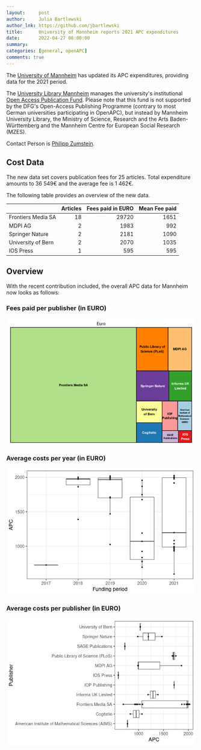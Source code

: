 ```yaml
---
layout:     post
author:     Julia Bartlewski
author_lnk: https://github.com/jbartlewski
title:      University of Mannheim reports 2021 APC expenditures
date:       2022-04-27 08:00:00
summary:    
categories: [general, openAPC]
comments: true
---
```





The [University of Mannheim](https://www.uni-mannheim.de/en/) has updated its APC expenditures, providing data for the 2021 period.

The [University Library Mannheim](https://www.bib.uni-mannheim.de/en/) manages the university's institutional [Open Access Publication Fund](https://www.bib.uni-mannheim.de/en/open-access-publishing-fund/). 
Please note that this fund is not supported by the DFG's Open-Access Publishing Programme (contrary to most German universities participating in OpenAPC), but instead by Mannheim University Library, the Ministry of Science, Research and the Arts Baden-Württemberg and the Mannheim Centre for European Social Research (MZES).

Contact Person is [Philipp Zumstein](mailto:philipp.zumstein@bib.uni-mannheim.de).

## Cost Data



The new data set covers publication fees for 25 articles. Total expenditure amounts to 36 549€ and the average fee is 1 462€.

The following table provides an overview of the new data. 



|                   | Articles| Fees paid in EURO| Mean Fee paid|
|:------------------|--------:|-----------------:|-------------:|
|Frontiers Media SA |       18|             29720|          1651|
|MDPI AG            |        2|              1983|           992|
|Springer Nature    |        2|              2181|          1090|
|University of Bern |        2|              2070|          1035|
|IOS Press          |        1|               595|           595|

## Overview

With the recent contribution included, the overall APC data for Mannheim now looks as follows: 

### Fees paid per publisher (in EURO)

![plot of chunk tree_mannheim_2022_04_27_full](/figure/tree_mannheim_2022_04_27_full-1.png)

###  Average costs per year (in EURO)

![plot of chunk box_mannheim_2022_04_27_year_full](/figure/box_mannheim_2022_04_27_year_full-1.png)

###  Average costs per publisher (in EURO)

![plot of chunk box_mannheim_2022_04_27_publisher_full](/figure/box_mannheim_2022_04_27_publisher_full-1.png)

